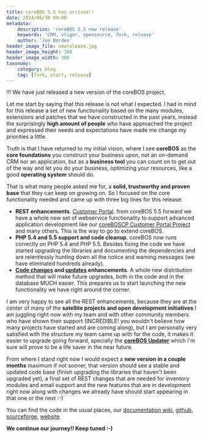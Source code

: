 ```yaml
---
title: coreBOS 5.5 has arrived!!
date: 2014/06/30 09:08
metadata:
    description: 'coreBOS 5.5 new release'
    keywords: 'CRM, vtiger, opensource, fork, release'
    author: 'Joe Bordes'
header_image_file: newrelease.jpg
header_image_height: 300
header_image_width: 300
taxonomy:
    category: blog
    tag: [fork, start, release]
---
```


 !!! We have just released a new version of the coreBOS project.

Let me start by saying that this release is not what I expected. I had in mind for this release a set of new functionality based on the many modules, extensions and patches that we have constructed in the past years, instead the surprisingly **high amount of people** who have approached the project and expressed their needs and expectations have made me change my priorities a little.

Truth is that I have returned to my initial vision, where I see **coreBOS** as the **core foundations** you construct your business upon, not an on-demand CRM nor an application, but as a **business tool** you can count on to get out of the way and let you do your business, optimizing your resources, like a good **operating system** should do.

That is what many people asked me for, a **solid, trustworthy and proven base** that they can keep on growing on. So I focused on the core functionality needed and came up with three big lines for this release:

 * **REST enhancements**. [Customer Portal](http://corebos.org/documentation/doku.php?id=en:devel:coreboscp&noprocess). from coreBOS 5.5 forward we have a whole new set of webservice functionality to support advanced application development like our [coreBOSCP Customer Portal Project](http://corebos.org/documentation/doku.php?id=en:devel:coreboscp&noprocess) and many others. This is the way to go to extend coreBOS.
 * **PHP 5.4 and 5.5 support and code cleanup**. coreBOS now runs correctly on PHP 5.4 and PHP 5.5. Besides fixing the code we have started upgrading the libraries and documenting the dependencies and are relentlessly hunting down all the notice and warning messages (we have eliminated hundreds already).
 * **[Code changes](http://corebos.org/documentation/doku.php?id=en:devel:packagemodules&noprocess) and [updates](http://corebos.org/documentation/doku.php?id=en:devel:corebosupdater&noprocess) enhancements**. A whole new distribution method that will make future upgrades, both in the code and in the database MUCH easier. This prepares us to start launching the new functionality we have right around the corner.

I am very happy to see all the REST enhancements, because they are at the center of many of the **satellite projects and open development initiatives** I am juggling right now with my team and with other community members who have shown their support (INCREDIBLE! you wouldn't believe how many projects have started and are coming along), but I am personally very satisfied with the structure my team came up with for the code, it makes it easier to upgrade going forward, specially the [**coreBOS Updater**](http://corebos.org/documentation/doku.php?id=en:devel:corebosupdater) which I'm sure will prove to be a life saver in the near future.

From where I stand right now I would expect a **new version in a couple months** maximum if not sooner, that version should see a stable and updated code base (finish upgrading the libraries that haven't been upgraded yet), a final set of REST changes that are needed for inventory modules and email support and the new features that are in development right now along with changes we already have should start appearing in that one or the next :-)

You can find the code in the usual places, our [documentation wiki](http://corebos.org/documentation/doku.php?id=en:installupdate&noprocess), [github](https://github.com/tsolucio/corebos), [sourceforge](http://sourceforge.net/projects/corebos/), [website](http://corebos.org/page/downloads)

**We continue our journey!!
Keep tuned :-)**
